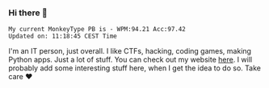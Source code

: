 ### Hi there 👋
<!-- PB START -->
```
My current MonkeyType PB is - WPM:94.21 Acc:97.42
Updated on: 11:18:45 CEST Time
```
<!-- PB END -->
I'm an IT person, just overall. I like CTFs, hacking, coding games, making Python apps. Just a lot of stuff.
You can check out my website [here](https://skill3472.github.io/).
I will probably add some interesting stuff here, when I get the idea to do so. Take care ❤️
